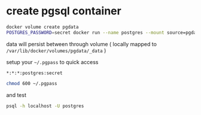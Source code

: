 # create pgsql container

```sh
docker volume create pgdata
POSTGRES_PASSWORD=secret docker run --name postgres --mount source=pgdata,target=/var/lib/postgresql/data -d -p 5432:5432/tcp postgres:11.5
```

data will persist between through volume ( locally mapped to `/var/lib/docker/volumes/pgdata/_data` )

setup your `~/.pgpass` to quick access

```
*:*:*:postgres:secret
```

```sh
chmod 600 ~/.pgpass
```

and test

```sh
psql -h localhost -U postgres
```
